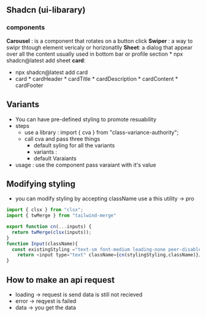 ## Shadcn (ui-libarary)

### components
**Carousel** : is a component that  rotates on a button click
**Swiper** : a way to swipr thtough element vericaly or horizonatlly 
**Sheet**: a dialog that appear over all the content  usually used in bottom bar or profile section
    * npx shadcn@latest add sheet
 **card**: 
* npx shadcn@latest add card
* card
		* cardHeader
			* cardTitle
			* cardDescription
		* cardContent
		* cardFooter
  
## Variants
* You can have pre-defined styling to promote resuability 
* steps
  * use a  library  : import { cva } from "class-variance-authority";
  * call cva and pass three things
    * default syling for all the variants
    * variants : 
    *  default Varaiants
 *  usage : use the component pass varaiant with it's value

## Modifying styling 
* you can modify styling by accepting className use a this utility -> pro
```js
import { clsx } from "clsx";
import { twMerge } from "tailwind-merge"

export function cn(...inputs) {
  return twMerge(clsx(inputs));
}
function Input(className){
  const existingStyling ="text-sm font-medium leading-none peer-disabled:cursor-not-allowed peer-disabled:opacity-70"
    return <input type="text" className={cn(stylingStyling,className)}/>
}
```


## How to make an api request
* loading -> request is send data is still not recieved
* error -> reqyest is failed
* data -> you get the data 
  